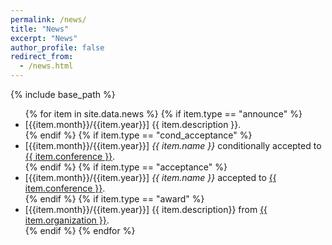 ```yaml
---
permalink: /news/
title: "News"
excerpt: "News"
author_profile: false
redirect_from: 
  - /news.html
---
```


{% include base_path %}

<ul>
{% for item in site.data.news %}
{% if item.type == "announce" %}
<li>[{{item.month}}/{{item.year}}] {{ item.description }}.</li>
{% endif %}
{% if item.type == "cond_acceptance" %}
<li>[{{item.month}}/{{item.year}}] <i>{{ item.name }}</i> conditionally accepted to <a class="subtle" href="{{ item.conference_url }}">{{ item.conference }}</a>.</li>
{% endif %}
{% if item.type == "acceptance" %}
<li>[{{item.month}}/{{item.year}}] <i>{{ item.name }}</i> accepted to <a class="subtle" href="{{ item.conference_url }}">{{ item.conference }}</a>.</li>
{% endif %}
{% if item.type == "award" %}
<li>[{{item.month}}/{{item.year}}] {{ item.description}} from <a class="subtle" href="{{ item.url }}">{{ item.organization }}</a>.</li>
{% endif %}
{% endfor %}
</ul>

